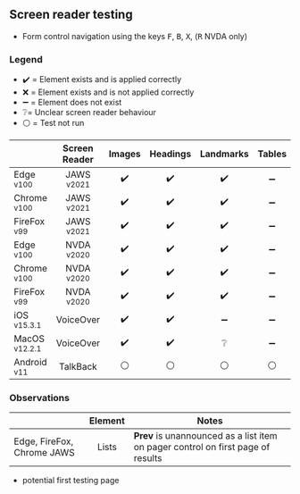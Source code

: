## Screen reader testing
- Form control navigation using the keys <kbd>F</kbd>, <kbd>B</kbd>, <kbd>X</kbd>, (<kbd>R</kbd> NVDA only)

### Legend
- :heavy_check_mark: = Element exists and is applied correctly
- :x: = Element exists and is not applied correctly
- :heavy_minus_sign: = Element does not exist
- :grey_question:= Unclear screen reader behaviour
- :white_circle: = Test not run

|   |Screen Reader   | Images | Headings  |Landmarks   |Tables   | Lists |Links |Form Controls |
|---|:-:|:-:|:-:|:-:|:-:|:-:|:-:|:-:|
| Edge <sup>v100</sup> 		| JAWS <sup>v2021</sup> 	| :heavy_check_mark:  | :heavy_check_mark: | :heavy_check_mark:  | :heavy_minus_sign: | :heavy_check_mark:   | :heavy_check_mark:  | :heavy_check_mark:  |
| Chrome <sup>v100</sup> 	| JAWS <sup>v2021</sup>  	| :heavy_check_mark:  | :heavy_check_mark:  | :heavy_check_mark:  | :heavy_minus_sign:  | :heavy_check_mark:   | :heavy_check_mark:  | :heavy_check_mark:  |
| FireFox <sup>v99</sup> 	| JAWS <sup>v2021</sup>   	| :heavy_check_mark:  | :heavy_check_mark:  | :heavy_check_mark:  | :heavy_minus_sign:  | :heavy_check_mark:  | :heavy_check_mark:  | :heavy_check_mark:  |
| Edge <sup>v100</sup> 		| NVDA <sup>v2020</sup> 	| :heavy_check_mark:  | :heavy_check_mark:   | :heavy_check_mark:   | :heavy_minus_sign:   | :heavy_check_mark: | :heavy_check_mark:| :heavy_check_mark:   |
| Chrome <sup>v100</sup> 	| NVDA <sup>v2020</sup>  	| :heavy_check_mark:  | :heavy_check_mark:   | :heavy_check_mark:  | :heavy_minus_sign:   | :heavy_check_mark:  | :heavy_check_mark: | :heavy_check_mark:   |
| FireFox <sup>v99</sup> 	| NVDA <sup>v2020</sup>   	| :heavy_check_mark:  | :heavy_check_mark:   | :heavy_check_mark:   | :heavy_minus_sign:    | :heavy_check_mark:  | :heavy_check_mark:  |:heavy_check_mark:   |
| iOS <sup>v15.3.1</sup> 	| VoiceOver 				| :heavy_check_mark:  | :heavy_check_mark:  | :heavy_minus_sign:   | :heavy_minus_sign:   | :heavy_minus_sign:  | :heavy_check_mark:  | :heavy_minus_sign:   |
| MacOS <sup>v12.2.1</sup> 	| VoiceOver  				|:heavy_check_mark:  | :heavy_check_mark:   | :grey_question:   |  :heavy_minus_sign:  | :heavy_minus_sign:    | :heavy_check_mark:   | :heavy_minus_sign: |
| Android <sup>v11</sup> 	| TalkBack 					| :white_circle:  | :white_circle:  | :white_circle: | :white_circle:  | :white_circle:  |:white_circle:  | :white_circle:  |

### Observations
|  | Element  | Notes |
|---|:-:|---|
| Edge, FireFox, Chrome JAWS | Lists  | **Prev** is unannounced as a list item on pager control on first page of results  |


* potential first testing page
